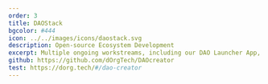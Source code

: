 ```yaml
---
order: 3
title: DAOStack
bgcolor: #444
icon: ../../images/icons/daostack.svg
description: Open-source Ecosystem Development
excerpt: Multiple ongoing workstreams, including our DAO Launcher App, React Component Library for DAO-enabled apps, contributions to core repos, and hands-on support for external teams and use-case integrations.
github: https://github.com/dOrgTech/DAOcreator
test: https://dorg.tech/#/dao-creator
---
```


